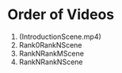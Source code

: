 # Order of Videos

1. (IntroductionScene.mp4)
2. Rank0RankNScene
3. RankNRankMScene
4. RankNRankNScene
